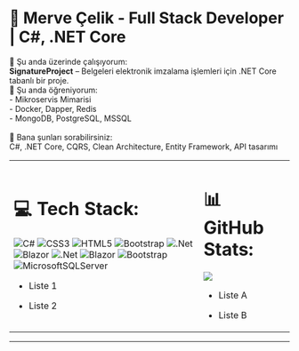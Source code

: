 
# 💼 Merve Çelik - Full Stack Developer | C#, .NET Core 
🔭 Şu anda üzerinde çalışıyorum:  <br>**SignatureProject** – Belgeleri elektronik imzalama işlemleri için .NET Core tabanlı bir proje.<br>
🌱 Şu anda öğreniyorum:  <br>- Mikroservis Mimarisi<br>- Docker, Dapper, Redis<br>- MongoDB, PostgreSQL, MSSQL<br><br>
💬 Bana şunları sorabilirsiniz:  <br>C#, .NET Core, CQRS, Clean Architecture, Entity Framework, API tasarımı<br>

<table>
  <tr>
    <td>

# 💻 Tech Stack:
![C#](https://img.shields.io/badge/c%23-%23239120.svg?style=for-the-badge&logo=csharp&logoColor=white) ![CSS3](https://img.shields.io/badge/css3-%231572B6.svg?style=for-the-badge&logo=css3&logoColor=white) ![HTML5](https://img.shields.io/badge/html5-%23E34F26.svg?style=for-the-badge&logo=html5&logoColor=white) ![Bootstrap](https://img.shields.io/badge/bootstrap-%238511FA.svg?style=for-the-badge&logo=bootstrap&logoColor=white) ![.Net](https://img.shields.io/badge/.NET-5C2D91?style=for-the-badge&logo=.net&logoColor=white) ![Blazor](https://img.shields.io/badge/blazor-%235C2D91.svg?style=for-the-badge&logo=blazor&logoColor=white) ![.Net](https://img.shields.io/badge/.NET-5C2D91?style=for-the-badge&logo=.net&logoColor=white) ![Blazor](https://img.shields.io/badge/blazor-%235C2D91.svg?style=for-the-badge&logo=blazor&logoColor=white) ![Bootstrap](https://img.shields.io/badge/bootstrap-%238511FA.svg?style=for-the-badge&logo=bootstrap&logoColor=white) ![MicrosoftSQLServer](https://img.shields.io/badge/Microsoft%20SQL%20Server-CC2927?style=for-the-badge&logo=microsoft%20sql%20server&logoColor=white)

- Liste 1  
- Liste 2

    </td>
    <td>

# 📊 GitHub Stats:
![](https://github-readme-stats.vercel.app/api/top-langs/?username=mervcelik&theme=dark&hide_border=true&include_all_commits=true&count_private=false&layout=compact)

- Liste A  
- Liste B

    </td>
  </tr>
</table>




---
